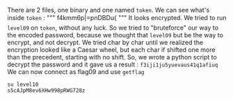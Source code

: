 There are 2 files, one binary and one named `token`.
We can see what's inside `token` : 
"""
f4kmm6p|=pnDBDu{
"""
It looks encrypted.
We tried to run `level09` on `token`, without any luck.
So we tried to "bruteforce" our way to the encoded password, because we thought that `level09` but be the way to encrypt, and not decrypt.
We tried char by char until we realized the encryption looked like a Caesar wheel, but each char if shifted one more than the precedent, starting with no shift.
So, we wrote a python script to decrypt the password and it gave us a result :
`f3iji1ju5yuevaus41q1afiuq`
We can now connect as flag09 and use `getflag`
```
su level10
s5cAJpM8ev6XHw998pRWG728z
```
